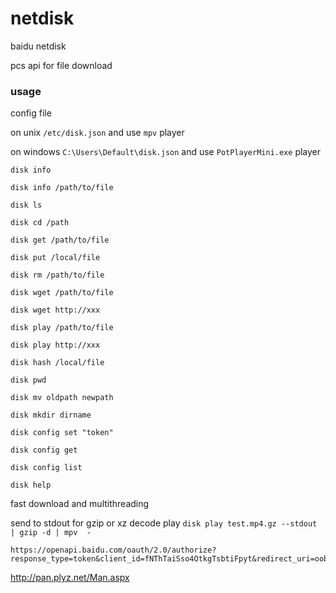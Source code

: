 # netdisk


baidu netdisk

pcs api for file download

### usage


config file

on unix  `/etc/disk.json` and use `mpv` player

on windows  `C:\Users\Default\disk.json`  and use `PotPlayerMini.exe` player


```
disk info

disk info /path/to/file

disk ls

disk cd /path

disk get /path/to/file

disk put /local/file

disk rm /path/to/file

disk wget /path/to/file

disk wget http://xxx

disk play /path/to/file

disk play http://xxx

disk hash /local/file

disk pwd

disk mv oldpath newpath

disk mkdir dirname

disk config set "token"

disk config get

disk config list

disk help
```

fast download and multithreading

send to stdout for gzip or xz decode play `disk play test.mp4.gz --stdout | gzip -d | mpv  -`

```
https://openapi.baidu.com/oauth/2.0/authorize?response_type=token&client_id=fNThTaiSso4OtkgTsbtiFpyt&redirect_uri=oob&scope=netdisk
```

http://pan.plyz.net/Man.aspx



